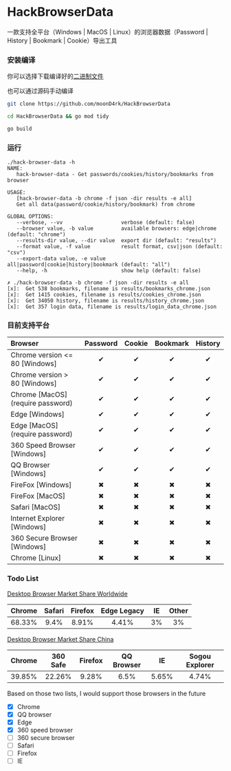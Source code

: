 # HackBrowserData

一款支持全平台（Windows | MacOS | Linux）的浏览器数据（Password | History | Bookmark | Cookie）导出工具



### 安装编译

你可以选择下载编译好的[二进制文件](https://github.com/moonD4rk/HackBrowserData/releases)

也可以通过源码手动编译

```bash
git clone https://github.com/moonD4rk/HackBrowserData

cd HackBrowserData && go mod tidy

go build
```

### 运行

```shell
./hack-browser-data -h
NAME:
   hack-browser-data - Get passwords/cookies/history/bookmarks from browser

USAGE:
   [hack-browser-data -b chrome -f json -dir results -e all]
   Get all data(password/cookie/history/bookmark) from chrome

GLOBAL OPTIONS:
   --verbose, --vv                   verbose (default: false)
   --browser value, -b value         available browsers: edge|chrome (default: "chrome")
   --results-dir value, --dir value  export dir (default: "results")
   --format value, -f value          result format, csv|json (default: "csv")
   --export-data value, -e value     all|password|cookie|history|bookmark (default: "all")
   --help, -h                        show help (default: false)

```

```shell
✗ ./hack-browser-data -b chrome -f json -dir results -e all
[x]:  Get 538 bookmarks, filename is results/bookmarks_chrome.json 
[x]:  Get 1415 cookies, filename is results/cookies_chrome.json 
[x]:  Get 34050 history, filename is results/history_chrome.json 
[x]:  Get 357 login data, filename is results/login_data_chrome.json 
```



### 目前支持平台

| Browser                             | Password | Cookie | Bookmark | History |
| :---------------------------------- | :------: | :----: | :------: | :-----: |
| Chrome version <= 80 [Windows]       |    ✔     |   ✔    |    ✔     |    ✔    |
| Chrome version > 80 [Windows]       |    ✔     |   ✔    |    ✔     |    ✔    |
| Chrome [MacOS]<br />(require password) |    ✔     |   ✔    |    ✔     |    ✔    |
| Edge [Windows]                      |    ✔     |   ✔    |    ✔     |    ✔    |
| Edge [MacOS]<br />(require password)   |    ✔     |   ✔    |    ✔     |    ✔    |
| 360 Speed Browser [Windows]        |    ✔     |   ✔    |    ✔     |    ✔    |
| QQ Browser [Windows]                |    ✔     |   ✔    |    ✔     |    ✔    |
| FireFox [Windows]                   |    ✖     |   ✖    |    ✖     |    ✖    |
| FireFox [MacOS]                     |    ✖     |   ✖    |    ✖     |    ✖    |
| Safari [MacOS]                      |    ✖     |   ✖    |    ✖     |    ✖    |
| Internet Explorer [Windows]         |    ✖     |   ✖    |    ✖     |    ✖    |
| 360 Secure Browser [Windows]         |    ✖     |   ✖    |    ✖     |    ✖    |
| Chrome [Linux]                      |    ✖     |   ✖    |    ✖     |    ✖    |


### Todo List

[Desktop Browser Market Share Worldwide](https://gs.statcounter.com/browser-market-share/desktop/worldwide)

| Chrome | Safari | Firefox | Edge Legacy | IE |  Other  |
| :------:| :------: | :----: | :------: | :-----: | :--: |
| 68.33% |    9.4% | 8.91% |   4.41% |    3%    |  3%  |

[Desktop Browser Market Share China](https://gs.statcounter.com/browser-market-share/desktop/china)

| Chrome | 360 Safe | Firefox | QQ Browser |  IE   | Sogou Explorer |
| :----- | :------: | :-----: | :--------: | :---: | :------------: |
| 39.85% |  22.26%  |  9.28%  |    6.5%    | 5.65% |     4.74%      |

Based on those two lists, I would support those browsers in the future

- [x] Chrome
- [x] QQ browser
- [x] Edge
- [x] 360 speed browser
- [ ] 360 secure browser
- [ ] Safari
- [ ] Firefox
- [ ] IE